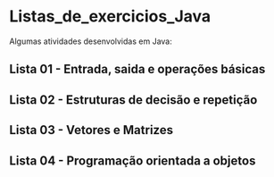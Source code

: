 # Listas_de_exercicios_Java

Algumas atividades desenvolvidas em Java: 

## Lista 01 - Entrada, saida e operações básicas 
## Lista 02 - Estruturas de decisão e repetição 
## Lista 03 - Vetores e Matrizes ##
## Lista 04 - Programação orientada a objetos 
